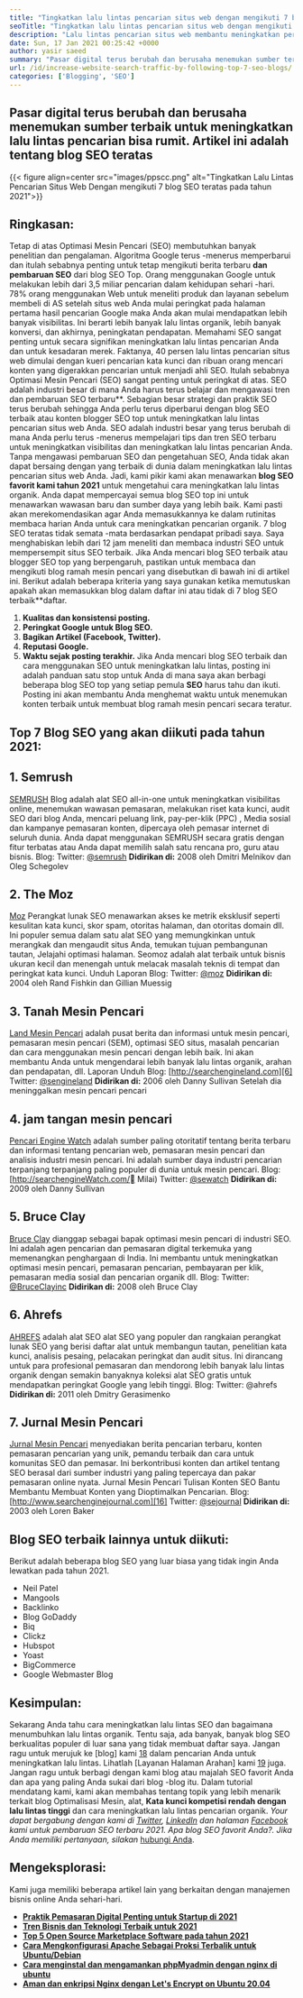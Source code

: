 ```yaml
---
title: "Tingkatkan lalu lintas pencarian situs web dengan mengikuti 7 blog SEO teratas" 
seoTitle: "Tingkatkan lalu lintas pencarian situs web dengan mengikuti 7 blog SEO teratas" 
description: "Lalu lintas pencarian situs web membantu meningkatkan peringkat dan merupakan pendorong penting pertumbuhan bisnis. Artikel ini tentang cara meningkatkan lalu lintas pencarian situs web?" 
date: Sun, 17 Jan 2021 00:25:42 +0000
author: yasir saeed
summary: "Pasar digital terus berubah dan berusaha menemukan sumber terbaik untuk meningkatkan lalu lintas pencarian bisa rumit. Artikel ini adalah tentang blog SEO teratas" 
url: /id/increase-website-search-traffic-by-following-top-7-seo-blogs/
categories: ['Blogging', 'SEO']
---
```


## Pasar digital terus berubah dan berusaha menemukan sumber terbaik untuk meningkatkan lalu lintas pencarian bisa rumit. Artikel ini adalah tentang blog SEO teratas

{{< figure align=center src="images/ppscc.png" alt="Tingkatkan Lalu Lintas Pencarian Situs Web Dengan mengikuti 7 blog SEO teratas pada tahun 2021">}}


## Ringkasan:
Tetap di atas Optimasi Mesin Pencari (SEO) membutuhkan banyak penelitian dan pengalaman. Algoritma Google terus -menerus memperbarui dan itulah sebabnya penting untuk tetap mengikuti berita terbaru **dan pembaruan SEO** dari blog SEO Top. Orang menggunakan Google untuk melakukan lebih dari 3,5 miliar pencarian dalam kehidupan sehari -hari. 78% orang menggunakan Web untuk meneliti produk dan layanan sebelum membeli di AS setelah situs web Anda mulai peringkat pada halaman pertama hasil pencarian Google maka Anda akan mulai mendapatkan lebih banyak visibilitas. Ini berarti lebih banyak lalu lintas organik, lebih banyak konversi, dan akhirnya, peningkatan pendapatan.
Memahami SEO sangat penting untuk secara signifikan meningkatkan lalu lintas pencarian Anda dan untuk kesadaran merek. Faktanya, 40 persen lalu lintas pencarian situs web dimulai dengan kueri pencarian kata kunci dan ribuan orang mencari konten yang digerakkan pencarian untuk menjadi ahli SEO. Itulah sebabnya Optimasi Mesin Pencari (SEO) sangat penting untuk peringkat di atas. SEO adalah industri besar di mana Anda harus terus belajar dan mengawasi tren dan pembaruan SEO terbaru**. Sebagian besar strategi dan praktik SEO terus berubah sehingga Anda perlu terus diperbarui dengan blog SEO terbaik atau konten blogger SEO top untuk meningkatkan lalu lintas pencarian situs web Anda.
SEO adalah industri besar yang terus berubah di mana Anda perlu terus -menerus mempelajari tips dan tren SEO terbaru untuk meningkatkan visibilitas dan meningkatkan lalu lintas pencarian Anda. Tanpa mengawasi pembaruan SEO dan pengetahuan SEO, Anda tidak akan dapat bersaing dengan yang terbaik di dunia dalam meningkatkan lalu lintas pencarian situs web Anda. Jadi, kami pikir kami akan menawarkan **blog SEO favorit kami tahun 2021** untuk mengetahui cara meningkatkan lalu lintas organik. Anda dapat mempercayai semua blog SEO top ini untuk menawarkan wawasan baru dan sumber daya yang lebih baik. Kami pasti akan merekomendasikan agar Anda memasukkannya ke dalam rutinitas membaca harian Anda untuk cara meningkatkan pencarian organik. 7 blog SEO teratas tidak semata -mata berdasarkan pendapat pribadi saya. Saya menghabiskan lebih dari 12 jam meneliti dan membaca industri SEO untuk mempersempit situs SEO terbaik. Jika Anda mencari blog SEO terbaik atau blogger SEO top yang berpengaruh, pastikan untuk membaca dan mengikuti blog ramah mesin pencari yang disebutkan di bawah ini di artikel ini.
Berikut adalah beberapa kriteria yang saya gunakan ketika memutuskan apakah akan memasukkan blog dalam daftar ini atau tidak di 7 blog SEO terbaik**daftar.
  1. **Kualitas dan konsistensi posting.** 
  2. **Peringkat Google untuk Blog SEO.** 
  3. **Bagikan Artikel (Facebook, Twitter).** 
  4. **Reputasi Google.** 
  5. **Waktu sejak posting terakhir.** 
Jika Anda mencari blog SEO terbaik dan cara menggunakan SEO untuk meningkatkan lalu lintas, posting ini adalah panduan satu stop untuk Anda di mana saya akan berbagi beberapa blog SEO top yang setiap pemula **SEO** harus tahu dan ikuti. Posting ini akan membantu Anda menghemat waktu untuk menemukan konten terbaik untuk membuat blog ramah mesin pencari secara teratur.

## Top 7 Blog SEO yang akan diikuti pada tahun 2021:

## 1. Semrush
[SEMRUSH][1] Blog adalah alat SEO all-in-one untuk meningkatkan visibilitas online, menemukan wawasan pemasaran, melakukan riset kata kunci, audit SEO dari blog Anda, mencari peluang link, pay-per-klik (PPC) , Media sosial dan kampanye pemasaran konten, dipercaya oleh pemasar internet di seluruh dunia. Anda dapat menggunakan SEMRUSH secara gratis dengan fitur terbatas atau Anda dapat memilih salah satu rencana pro, guru atau bisnis.
Blog:
Twitter: [@semrush][2]
**Didirikan di:**  2008 oleh Dmitri Melnikov dan Oleg Schegolev

## 2. The Moz
[Moz][3] Perangkat lunak SEO menawarkan akses ke metrik eksklusif seperti kesulitan kata kunci, skor spam, otoritas halaman, dan otoritas domain dll. Ini populer semua dalam satu alat SEO yang memungkinkan untuk merangkak dan mengaudit situs Anda, temukan tujuan pembangunan tautan, Jelajahi optimasi halaman. Seomoz adalah alat terbaik untuk bisnis ukuran kecil dan menengah untuk melacak masalah teknis di tempat dan peringkat kata kunci. Unduh Laporan
Blog:
Twitter: [@moz][4]
**Didirikan di:**  2004 oleh Rand Fishkin dan Gillian Muessig

## 3. Tanah Mesin Pencari
[Land Mesin Pencari][5] adalah pusat berita dan informasi untuk mesin pencari, pemasaran mesin pencari (SEM), optimasi SEO situs, masalah pencarian dan cara menggunakan mesin pencari dengan lebih baik. Ini akan membantu Anda untuk mengendarai lebih banyak lalu lintas organik, arahan dan pendapatan, dll. Laporan Unduh
Blog: [http://searchengineland.com][6]
Twitter: [@sengineland][7]
**Didirikan di:**  2006 oleh Danny Sullivan Setelah dia meninggalkan mesin pencari pencari

## 4. jam tangan mesin pencari
[Pencari Engine Watch][8] adalah sumber paling otoritatif tentang berita terbaru dan informasi tentang pencarian web, pemasaran mesin pencari dan analisis industri mesin pencari. Ini adalah sumber daya industri pencarian terpanjang terpanjang paling populer di dunia untuk mesin pencari.
Blog: [http://searchengineWatch.com/ Milai)
Twitter: [@sewatch][10]
**Didirikan di:**  2009 oleh Danny Sullivan

## 5. Bruce Clay
[Bruce Clay][11] dianggap sebagai bapak optimasi mesin pencari di industri SEO. Ini adalah agen pencarian dan pemasaran digital terkemuka yang memenangkan penghargaan di India. Ini membantu untuk meningkatkan optimasi mesin pencari, pemasaran pencarian, pembayaran per klik, pemasaran media sosial dan pencarian organik dll.
Blog:
Twitter: [@BruceClayinc][12]
**Didirikan di:**  2008 oleh Bruce Clay

## 6. Ahrefs
[AHREFS][13] adalah alat SEO alat SEO yang populer dan rangkaian perangkat lunak SEO yang berisi daftar alat untuk membangun tautan, penelitian kata kunci, analisis pesaing, pelacakan peringkat dan audit situs. Ini dirancang untuk para profesional pemasaran dan mendorong lebih banyak lalu lintas organik dengan semakin banyaknya koleksi alat SEO gratis untuk mendapatkan peringkat Google yang lebih tinggi.
Blog: [][14]
Twitter: @ahrefs
**Didirikan di:**  2011 oleh Dmitry Gerasimenko

## 7. Jurnal Mesin Pencari
[Jurnal Mesin Pencari][15] menyediakan berita pencarian terbaru, konten pemasaran pencarian yang unik, pemandu terbaik dan cara untuk komunitas SEO dan pemasar. Ini berkontribusi konten dan artikel tentang SEO berasal dari sumber industri yang paling tepercaya dan pakar pemasaran online nyata. Jurnal Mesin Pencari Tulisan Konten SEO Bantu Membantu Membuat Konten yang Dioptimalkan Pencarian.
Blog: [http://www.searchenginejournal.com][16]
Twitter: [@sejournal][17]
**Didirikan di:**  2003 oleh Loren Baker

## Blog SEO terbaik lainnya untuk diikuti:
Berikut adalah beberapa blog SEO yang luar biasa yang tidak ingin Anda lewatkan pada tahun 2021.
  * Neil Patel
  * Mangools
  * Backlinko
  * Blog GoDaddy
  * Biq
  * Clickz
  * Hubspot
  * Yoast
  * BigCommerce
  * Google Webmaster Blog

## Kesimpulan:
Sekarang Anda tahu cara meningkatkan lalu lintas SEO dan bagaimana menumbuhkan lalu lintas organik. Tentu saja, ada banyak, banyak blog SEO berkualitas populer di luar sana yang tidak membuat daftar saya. Jangan ragu untuk merujuk ke [blog] kami [18] dalam pencarian Anda untuk meningkatkan lalu lintas. Lihatlah [Layanan Halaman Arahan] kami [19] juga. Jangan ragu untuk berbagi dengan kami blog atau majalah SEO favorit Anda dan apa yang paling Anda sukai dari blog -blog itu. Dalam tutorial mendatang kami, kami akan membahas tentang topik yang lebih menarik terkait blog Optimalisasi Mesin, alat, **Kata kunci kompetisi rendah dengan lalu lintas tinggi** dan cara meningkatkan lalu lintas pencarian organik.
_Your dapat bergabung dengan kami di [Twitter][20], [LinkedIn][21] dan halaman [Facebook][22] kami untuk pembaruan SEO terbaru 2021. Apa blog SEO favorit Anda?. Jika Anda memiliki pertanyaan, silakan_ [hubungi Anda][23].

## Mengeksplorasi:
Kami juga memiliki beberapa artikel lain yang berkaitan dengan manajemen bisnis online Anda sehari-hari.
* **[Praktik Pemasaran Digital Penting untuk Startup di 2021][24]** 
* **[Tren Bisnis dan Teknologi Terbaik untuk 2021][25]** 
* **[Top 5 Open Source Marketplace Software pada tahun 2021][26]** 
* **[Cara Mengkonfigurasi Apache Sebagai Proksi Terbalik untuk Ubuntu/Debian][27]** 
* **[Cara menginstal dan mengamankan phpMyadmin dengan nginx di ubuntu][28]** 
* **[Aman dan enkripsi Nginx dengan Let's Encrypt on Ubuntu 20.04][29]** 



[1]: https://www.semrush.com/blog/
[2]: https://twitter.com/semrush
[3]: http://moz.com/blog
[4]: https://twitter.com/moz
[5]: http://searchengineland.com
[6]: http://searchengineland.com/
[7]: https://twitter.com/sengineland
[8]: http://searchenginewatch.com/
[9]: https://searchenginewatch.com/
[10]: https://twitter.com/sewatch
[11]: http://www.bruceclay.com/blog
[12]: https://twitter.com/BruceClayInc
[13]: https://ahrefs.com/blog/
[14]: https://www.seoorganic.co.uk/blog/
[15]: http://www.searchenginejournal.com
[16]: http://www.searchenginejournal.com/
[17]: https://twitter.com/sejournal
[18]: https://blog.containerize.com/
[19]: https://products.containerize.com/
[20]: https://twitter.com/containerize_co
[21]: https://www.linkedin.com/company/containerize/
[22]: http://facebook.com/containerize
[23]: mailto:yasir.saeed@aspose.com
[24]: https://blog.containerize.com/marketing-automation/important-digital-marketing-practices-for-startups-in-2021/
[25]: https://blog.containerize.com/2021/04/23/best-business-and-technology-trends-in-2021-and-beyond/
[26]: https://blog.containerize.com/marketplace/top-5-open-source-marketplace-software-in-2021/
[27]: https://blog.containerize.com/web-server-solution-stack/how-to-configure-apache-as-a-reverse-proxy-for-ubuntudebian/
[28]: https://blog.containerize.com/web-server-solution-stack/how-to-install-and-secure-phpmyadmin-with-nginx-on-ubuntu/
[29]: https://blog.containerize.com/web-server-solution-stack/how-to-secure-nginx-with-letsencrypt-on-ubuntu-20-04/

